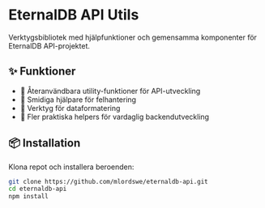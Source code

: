 # EternalDB API Utils

Verktygsbibliotek med hjälpfunktioner och gemensamma komponenter för EternalDB API-projektet.

## ✨ Funktioner

-   🔹 Återanvändbara utility-funktioner för API-utveckling
-   🔹 Smidiga hjälpare för felhantering
-   🔹 Verktyg för dataformatering
-   🔹 Fler praktiska helpers för vardaglig backendutveckling

## 📦 Installation

Klona repot och installera beroenden:

```bash
git clone https://github.com/mlordswe/eternaldb-api.git
cd eternaldb-api
npm install

```
